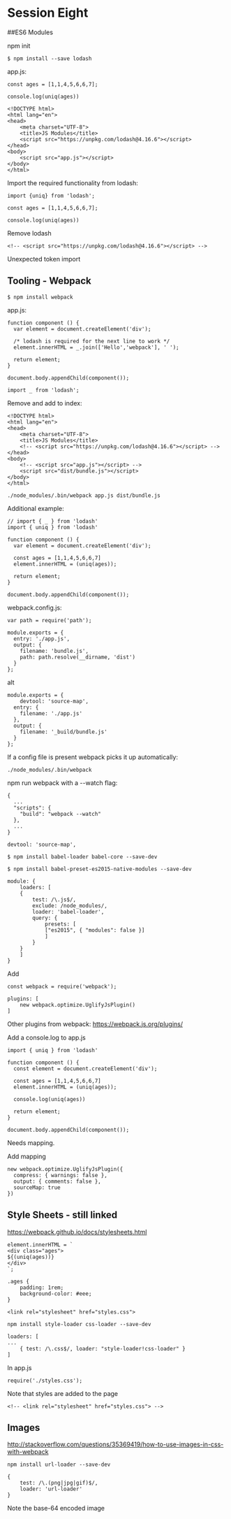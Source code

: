 # Session Eight

##ES6 Modules

npm init

```
$ npm install --save lodash
```

app.js:

```
const ages = [1,1,4,5,6,6,7];

console.log(uniq(ages))
```

```
<!DOCTYPE html>
<html lang="en">
<head>
	<meta charset="UTF-8">
	<title>JS Modules</title>
	<script src="https://unpkg.com/lodash@4.16.6"></script>
</head>
<body>
	<script src="app.js"></script>
</body>
</html>
```

Import the required functionality from lodash:

```
import {uniq} from 'lodash';

const ages = [1,1,4,5,6,6,7];

console.log(uniq(ages))
```

Remove lodash 

```
<!-- <script src="https://unpkg.com/lodash@4.16.6"></script> -->
```

Unexpected token import


## Tooling - Webpack

```
$ npm install webpack
```

app.js:

```
function component () {
  var element = document.createElement('div');

  /* lodash is required for the next line to work */
  element.innerHTML = _.join(['Hello','webpack'], ' ');

  return element;
}

document.body.appendChild(component());
```

```
import _ from 'lodash';
```

Remove and add to index:

```
<!DOCTYPE html>
<html lang="en">
<head>
	<meta charset="UTF-8">
	<title>JS Modules</title>
	<!-- <script src="https://unpkg.com/lodash@4.16.6"></script> -->
</head>
<body>
	<!-- <script src="app.js"></script> -->
	<script src="dist/bundle.js"></script>
</body>
</html>
```

```
./node_modules/.bin/webpack app.js dist/bundle.js
```

Additional example:

```
// import { _ } from 'lodash'
import { uniq } from 'lodash'

function component () {
  var element = document.createElement('div');

  const ages = [1,1,4,5,6,6,7] 
  element.innerHTML = (uniq(ages));

  return element;
}

document.body.appendChild(component());
```

webpack.config.js:

```
var path = require('path');

module.exports = {
  entry: './app.js',
  output: {
    filename: 'bundle.js',
    path: path.resolve(__dirname, 'dist')
  }
};
```

alt 

```
module.exports = {
	devtool: 'source-map',
  entry: {
    filename: './app.js'
  },
  output: {
    filename: '_build/bundle.js'
  }
};
```


If a config file is present webpack picks it up automatically:

```
./node_modules/.bin/webpack 
```

npm run webpack with a --watch flag:

```
{
  ...
  "scripts": {
    "build": "webpack --watch"
  },
  ...
}
```

```
devtool: 'source-map',
```

```
$ npm install babel-loader babel-core --save-dev
```

```
$ npm install babel-preset-es2015-native-modules --save-dev
```


```
module: {
	loaders: [
	{
		test: /\.js$/,
		exclude: /node_modules/,
		loader: 'babel-loader',
		query: {
			presets: [
			["es2015", { "modules": false }]
			]
		}
	}
	]
}
```

Add

```
const webpack = require('webpack');
```

```
plugins: [
	new webpack.optimize.UglifyJsPlugin()
]
```

Other plugins from webpack: https://webpack.js.org/plugins/

Add a console.log to app.js

```
import { uniq } from 'lodash'

function component () {
  const element = document.createElement('div');

  const ages = [1,1,4,5,6,6,7] 
  element.innerHTML = (uniq(ages));

  console.log(uniq(ages))

  return element;
}

document.body.appendChild(component());
```

Needs mapping.

Add mapping

```
new webpack.optimize.UglifyJsPlugin({
  compress: { warnings: false },
  output: { comments: false },
  sourceMap: true
})
```

## Style Sheets - still linked

https://webpack.github.io/docs/stylesheets.html

```
element.innerHTML = `
<div class="ages">
${(uniq(ages))}
</div>
`;
```

```
.ages {
	padding: 1rem;
	background-color: #eee;
}
```

```
<link rel="stylesheet" href="styles.css">
```

```
npm install style-loader css-loader --save-dev
```

```
loaders: [
...
    { test: /\.css$/, loader: "style-loader!css-loader" }
]
```

In app.js

```
require('./styles.css');
```

Note that styles are added to the page

```
<!-- <link rel="stylesheet" href="styles.css"> -->
```

## Images

http://stackoverflow.com/questions/35369419/how-to-use-images-in-css-with-webpack

```
npm install url-loader --save-dev
```

```
{
	test: /\.(png|jpg|gif)$/,
	loader: 'url-loader'
}
```

Note the base-64 encoded image




























